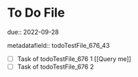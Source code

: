 # To Do File

due:: 2022-09-28

metadatafield:: todoTestFile_676\_43

- [ ] Task of todoTestFile_676 1 [[Query me]]
- [ ] Task of todoTestFile_676 2
